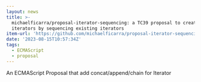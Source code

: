 ```yaml
---
layout: news
title: >-
  michaelficarra/proposal-iterator-sequencing: a TC39 proposal to create
  iterators by sequencing existing iterators
item-url: 'https://github.com/michaelficarra/proposal-iterator-sequencing'
date: '2023-08-15T10:57:34Z'
tags:
  - ECMAScript
  - proposal
---
```

An ECMAScript Proposal that add concat/append/chain for Iterator
